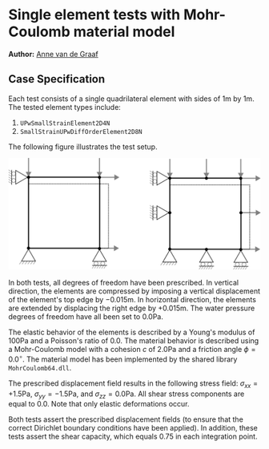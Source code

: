 # Single element tests with Mohr-Coulomb material model

**Author:** [Anne van de Graaf](https://github.com/avdg81)

## Case Specification

Each test consists of a single quadrilateral element with sides of $`1 \mathrm{m}`$ by $`1 \mathrm{m}`$.  The tested element types include:

1. `UPwSmallStrainElement2D4N`
2. `SmallStrainUPwDiffOrderElement2D8N`

The following figure illustrates the test setup.

![MeshStructure](MeshStructure.svg)

In both tests, all degrees of freedom have been prescribed.  In vertical direction, the elements are compressed by imposing a vertical displacement of the element's top edge by $`-0.015 \mathrm{m}`$.  In horizontal direction, the elements are extended by displacing the right edge by $`+0.015 \mathrm{m}`$.  The water pressure degrees of freedom have all been set to $`0.0 \mathrm{Pa}`$.

The elastic behavior of the elements is described by a Young's modulus of $`100 \mathrm{Pa}`$ and a Poisson's ratio of $`0.0`$.  The material behavior is described using a Mohr-Coulomb model with a cohesion $`c`$ of $`2.0 \mathrm{Pa}`$ and a friction angle $`\phi = 0.0^{\circ}`$.  The material model has been implemented by the shared library `MohrCoulomb64.dll`.

The prescribed displacement field results in the following stress field: $`\sigma_{xx} = +1.5 \mathrm{Pa}`$, $`\sigma_{yy} = -1.5 \mathrm{Pa}`$, and $`\sigma_{zz} = 0.0 \mathrm{Pa}`$.  All shear stress components are equal to $`0.0`$.  Note that only elastic deformations occur.

Both tests assert the prescribed displacement fields (to ensure that the correct Dirichlet boundary conditions have been applied).  In addition, these tests assert the shear capacity, which equals $`0.75`$ in each integration point.
